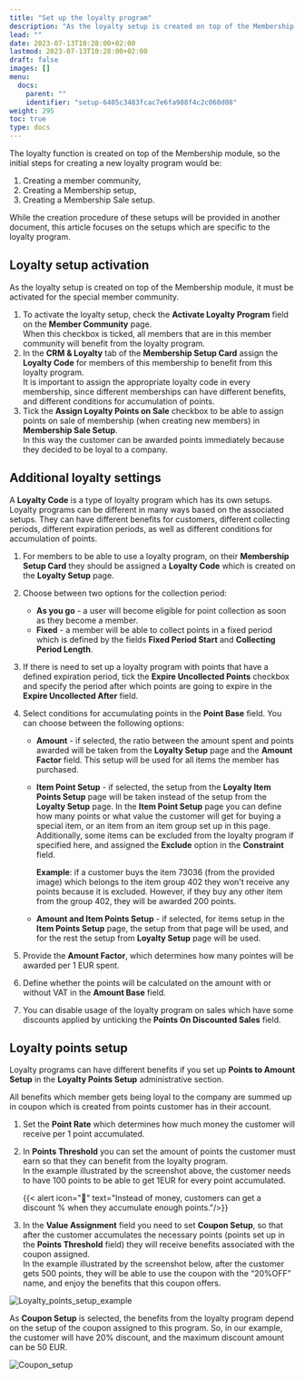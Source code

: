 ```yaml
---
title: "Set up the loyalty program"
description: "As the loyalty setup is created on top of the Membership module, it must be activated for the special member community. Refer to this guide to learn more."
lead: ""
date: 2023-07-13T10:28:00+02:00
lastmod: 2023-07-13T10:28:00+02:00
draft: false
images: []
menu:
  docs:
    parent: ""
    identifier: "setup-6405c3483fcac7e6fa988f4c2c060d08"
weight: 295
toc: true
type: docs
---
```


The loyalty function is created on top of the Membership module, so the initial steps for creating a new loyalty program would be: 

1. Creating a member community,
2. Creating a Membership setup,
3. Creating a Membership Sale setup.

While the creation procedure of these setups will be provided in another document, this article focuses on the setups which are specific to the loyalty program. 

## Loyalty setup activation

As the loyalty setup is created on top of the Membership module, it must be activated for the special member community.

1. To activate the loyalty setup, check the **Activate Loyalty Program** field on the **Member Community** page.        
   When this checkbox is ticked, all members that are in this member community will benefit from the loyalty program.
2. In the **CRM & Loyalty** tab of the **Membership Setup Card** assign the **Loyalty Code** for members of this membership to benefit from this loyalty program.       
   It is important to assign the appropriate loyalty code in every membership, since different memberships can have different benefits, and different conditions for accumulation of points.
3. Tick the **Assign Loyalty Points on Sale** checkbox to be able to assign points on sale of membership (when creating new members) in **Membership Sale Setup**.     
   In this way the customer can be awarded points immediately because they decided to be loyal to a company.

## Additional loyalty settings

A **Loyalty Code** is a type of loyalty program which has its own setups. Loyalty programs can be different in many ways based on the associated setups. They can have different benefits for customers, different collecting periods, different expiration periods, as well as different conditions for accumulation of points.

1. For members to be able to use a loyalty program, on their **Membership Setup Card** they should be assigned a **Loyalty Code** which is created on the **Loyalty Setup** page.
2. Choose between two options for the collection period: 

   - **As you go** - a user will become eligible for point collection as soon as they become a member.
   - **Fixed** - a member will be able to collect points in a fixed period which is defined by the fields **Fixed Period Start** and **Collecting Period Length**.

3. If there is need to set up a loyalty program with points that have a defined expiration period, tick the **Expire Uncollected Points** checkbox and specify the period after which points are going to expire in the **Expire Uncollected After** field.

4. Select conditions for accumulating points in the **Point Base** field. You can choose between the following options:

      - **Amount** - if selected, the ratio between the amount spent and points awarded will be taken from the **Loyalty Setup** page and the **Amount Factor** field. This setup will be used for all items the member has purchased. 

      - **Item Point Setup** - if selected, the setup from the **Loyalty Item Points Setup** page will be taken instead of the setup from the **Loyalty Setup** page. In the **Item Point Setup** page you can define how many points or what value the customer will get for buying a special item, or an item from an item group set up in this page. Additionally, some items can be excluded from the loyalty program if specified here, and assigned the **Exclude** option in the **Constraint** field. 

         **Example**: if a customer buys the item 73036 (from the provided image) which belongs to the item group 402 they won't receive any points because it is excluded. However, if they buy any other item from the group 402, they will be awarded 200 points.

      - **Amount and Item Points Setup** - if selected, for items setup in the **Item Points Setup** page, the setup from that page will be used, and for the rest the setup from **Loyalty Setup** page will be used.

5. Provide the **Amount Factor**, which determines how many pointes will be awarded per 1 EUR spent.

6. Define whether the points will be calculated on the amount with or without VAT in the **Amount Base** field.

7. You can disable usage of the loyalty program on sales which have some discounts applied by unticking the **Points On Discounted Sales** field.

## Loyalty points setup

Loyalty programs can have different benefits if you set up **Points to Amount Setup** in the **Loyalty Points Setup** administrative section.

All benefits which member gets being loyal to the company are summed up in coupon which is created from points customer has in their account. 

1. Set the **Point Rate** which determines how much money the customer will receive per 1 point accumulated. 
2. In **Points Threshold** you can set the amount of points the customer must earn so that they can benefit from the loyalty program.     
   In the example illustrated by the screenshot above, the customer needs to have 100 points to be able to get 1EUR for every point accumulated.

    {{< alert icon="📝" text="Instead of money, customers can get a discount % when they accumulate enough points."/>}}

3. In the **Value Assignment** field you need to set **Coupon Setup**, so that after the customer accumulates the necessary points (points set up in the **Points Threshold** field) they will receive benefits associated with the coupon assigned.       
   In the example illustrated by the screenshot below, after the customer gets 500 points, they will be able to use the coupon with the “20%OFF” name, and enjoy the benefits that this coupon offers. 

![Loyalty_points_setup_example](Loyalty%20points%20setup%20example.png)

   As **Coupon Setup** is selected, the benefits from the loyalty program depend on the setup of the coupon assigned to this program. So, in our example, the customer will have 20% discount, and the maximum discount amount can be 50 EUR.

![Coupon_setup](Coupon.png)
